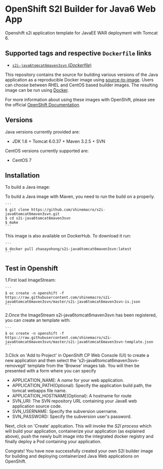 OpenShift S2I Builder for Java6 Web App
====
Openshift s2i application template for JavaEE WAR deployment with Tomcat 6.

Supported tags and respective `Dockerfile` links
---------

- [`s2i-java6tomcat6maven3svn` (*Dockerfile*)](https://github.com/shinemacro/s2i-java6tomcat6maven3svn/blob/master/Dockerfile)


This repository contains the source for building various versions of
the Java application as a reproducible Docker image using
[source-to-image](https://github.com/openshift/source-to-image).
Users can choose between RHEL and CentOS based builder images.
The resulting image can be run using [Docker](http://docker.io).

For more information about using these images with OpenShift, please see the
official [OpenShift Documentation](https://docs.openshift.org/latest/using_images/s2i_images/python.html).

Versions
--------
Java versions currently provided are:
* JDK 1.6 + Tomcat 6.0.37 + Maven 3.2.5 + SVN

CentOS versions currently supported are:
* CentOS 7

Installation
------------

To build a Java image:

  To build a Java image with Maven, you need to run the build on a properly.

    ```
    $ git clone https://github.com/shinemacro/s2i-java6tomcat6maven3svn.git
    $ cd s2i-java6tomcat6maven3svn
    $ make
    ```

  This image is also available on DockerHub. To download it run:

    ```
    $ docker pull zhaoayohong/s2i-java6tomcat6maven3svn:latest
    ```

Test in Openshift
----
  1.First load ImageStream:

    ```
    $ oc create -n openshift -f https://raw.githubusercontent.com/shinemacro/s2i-java6tomcat6maven3svn/master/s2i-java6tomcat6maven3svn-is.json
    ```
  
  2.Once the ImageStream s2i-java6tomcat6maven3svn has been registered, you can create an template with:
  
    ```
    $ oc create -n openshift -f https://raw.githubusercontent.com/shinemacro/s2i-java6tomcat6maven3svn/master/s2i-java6tomcat6maven3svn-template.json
    ```
  
  3.Click on 'Add to Project' in OpenShift CP Web Console (UI) to create a new application and then select the 's2i-java6tomcat6maven3svn-removegit' template from the 'Browse' images tab.  You will then be presented with a form where you can specify 
  * APPLICATION_NAME: A *name* for your web application.
  * APPLICATION_PATH(Optional): Specify the application build path, the tomcat webapps file name.
  * APPLICATION_HOSTNAME(Optional): A hostname for route
  * SVN_URI: The SVN repository URL containing your Java6 web application source code.
  * SVN_USERNAME: Specify the subversion username.
  * SVN_PASSWORD: Specify the subversion user's password.
  
  Next, click on 'Create' application.  This will invoke the *S2I process* which will build your application, containerize your application (as explained above), push the newly built image into the integrated docker registry and finally deploy a Pod containing your application.
  
  Congrats! You have now successfully created your own S2I builder image for building and deploying containerized Java Web applications on OpenShift.
